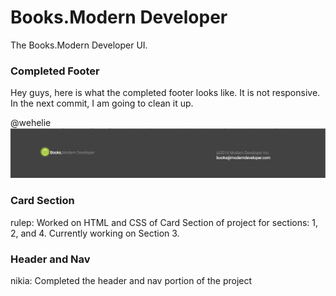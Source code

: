 # Books.Modern Developer

The Books.Modern Developer UI.


### Completed Footer
Hey guys, here is what the completed footer looks like. It is not responsive. In the
next commit, I am going to clean it up.

 @wehelie
![](images/footer.png)

### Card Section 

rulep: Worked on HTML and CSS of Card Section of project for sections: 1, 2, and 4. Currently working on Section 3. 

### Header and Nav

nikia: Completed the header and nav portion of the project

